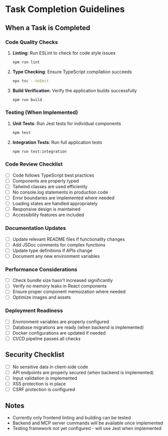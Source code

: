 # Task Completion Guidelines

## When a Task is Completed

### Code Quality Checks
1. **Linting**: Run ESLint to check for code style issues
   ```bash
   npm run lint
   ```

2. **Type Checking**: Ensure TypeScript compilation succeeds
   ```bash
   npx tsc --noEmit
   ```

3. **Build Verification**: Verify the application builds successfully
   ```bash
   npm run build
   ```

### Testing (When Implemented)
1. **Unit Tests**: Run Jest tests for individual components
   ```bash
   npm test
   ```

2. **Integration Tests**: Run full application tests
   ```bash
   npm run test:integration
   ```

### Code Review Checklist
- [ ] Code follows TypeScript best practices
- [ ] Components are properly typed
- [ ] Tailwind classes are used efficiently
- [ ] No console.log statements in production code
- [ ] Error boundaries are implemented where needed
- [ ] Loading states are handled appropriately
- [ ] Responsive design is maintained
- [ ] Accessibility features are included

### Documentation Updates
- [ ] Update relevant README files if functionality changes
- [ ] Add JSDoc comments for complex functions
- [ ] Update type definitions if APIs change
- [ ] Document any new environment variables

### Performance Considerations
- [ ] Check bundle size hasn't increased significantly
- [ ] Verify no memory leaks in React components
- [ ] Ensure proper component memoization where needed
- [ ] Optimize images and assets

### Deployment Readiness
- [ ] Environment variables are properly configured
- [ ] Database migrations are ready (when backend is implemented)
- [ ] Docker configurations are updated if needed
- [ ] CI/CD pipeline passes all checks

## Security Checklist
- [ ] No sensitive data in client-side code
- [ ] API endpoints are properly secured (when backend is implemented)
- [ ] Input validation is implemented
- [ ] XSS protection is in place
- [ ] CSRF protection is configured

## Notes
- Currently only frontend linting and building can be tested
- Backend and MCP server commands will be available once implemented
- Testing framework not yet configured - will use Jest when implemented